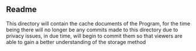 ## Readme

This directory will contain the cache documents of the Program, for the time being there will no longer be any commits made to this directory due to privacy issues, in due time, will begin to commit them so that viewers are able to gain a better understanding of the storage method 